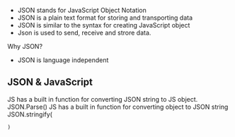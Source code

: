 * JSON stands for JavaScript Object Notation
* JSON is a plain text format for storing and transporting data
* JSON is similar to the syntax for creating JavaScript object
* Json is used to send, receive and strore data.

Why JSON?
* JSON is language independent


JSON & JavaScript
-----------------

JS has a built in function for converting JSON string to JS object.
    JSON.Parse()
JS has a built in function for converting object to JSON string
    JSON.stringify(
        
    )